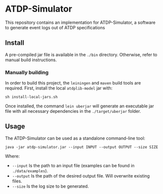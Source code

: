 # ATDP-Simulator

This repository contains an implementation for ATDP-Simulator, a software to generate event logs out of ATDP specifications

## Install

A pre-compiled jar file is available in the `./bin` directory. Otherwise, refer to manual build instructions.

### Manually building

In order to build this project, the `leiningen` and `maven` build tools are required. First, install the local `atdplib-model` jar with:

```
sh install-local-jars.sh
```

Once installed, the command `lein uberjar` will generate an executable jar file with all necessary dependencies in the `./target/uberjar` folder.

## Usage

The ATDP-Simulator can be used as a standalone command-line tool:

```
java -jar atdp-simulator.jar --input INPUT --output OUTPUT --size SIZE
```

Where:

- `--input` Is the path to an input file (examples can be found in `./data/examples`).
- `--output` Is the path of the desired output file. Will overwrite existing files.
- `--size` Is the log size to be generated.


